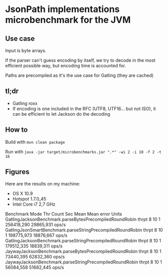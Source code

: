 # JsonPath implementations microbenchmark for the JVM

## Use case

Input is byte arrays.

If the parser can't guess encoding by itself, we try to decode in the most efficient possible way, but encoding time is accounted for.

Paths are precompiled as it's the use case for Gatling (they are cached)

## tl;dr

* Gatling roxx
* If encoding is one included in the RFC (UTF8, UTF16... but not ISO), it can be efficient to let Jackson do the decoding

## How to

Build with `mvn clean package`

Run with `java -jar target/microbenchmarks.jar ".*" -wi 2 -i 10 -f 2 -t 16`

## Figures

Here are the results on my machine:

* OS X 10.9
* Hotspot 1.7.0_45
* Intel Core i7 2,7 GHz

Benchmark                                                     Mode Thr     Count  Sec         Mean   Mean error    Units
GatlingJacksonBenchmark.parseBytesPrecompiledRoundRobin       thrpt   8        10    1   256418,290    29865,931    ops/s
GatlingJsonSmartBenchmark.parseStringPrecompiledRoundRobin    thrpt   8        10    1   198775,973    18876,667    ops/s
GatlingJacksonBenchmark.parseStringPrecompiledRoundRobin      thrpt   8        10    1   179512,335    18839,311    ops/s
JaywayJacksonBenchmark.parseBytesPrecompiledRoundRobin        thrpt   8        10    1    73440,395    62832,360    ops/s
JaywayJacksonBenchmark.parseStringPrecompiledRoundRobin       thrpt   8        10    1    56084,558    51682,445    ops/s
